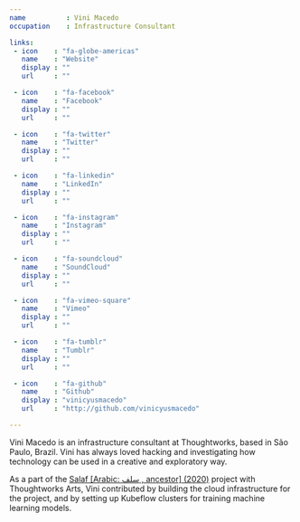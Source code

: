 ```yaml
---
name          : Vini Macedo
occupation    : Infrastructure Consultant

links:
 - icon    : "fa-globe-americas"
   name    : "Website"
   display : ""
   url     : ""

 - icon    : "fa-facebook"
   name    : "Facebook"
   display : ""
   url     : ""

 - icon    : "fa-twitter"
   name    : "Twitter"
   display : ""
   url     : ""

 - icon    : "fa-linkedin"
   name    : "LinkedIn"
   display : ""
   url     : ""

 - icon    : "fa-instagram"
   name    : "Instagram"
   display : ""
   url     : ""

 - icon    : "fa-soundcloud"
   name    : "SoundCloud"
   display : ""
   url     : ""

 - icon    : "fa-vimeo-square"
   name    : "Vimeo"
   display : ""
   url     : ""

 - icon    : "fa-tumblr"
   name    : "Tumblr"
   display : ""
   url     : ""

 - icon    : "fa-github"
   name    : "Github"
   display : "vinicyusmacedo"
   url     : "http://github.com/vinicyusmacedo"

---
```

Vini Macedo is an infrastructure consultant at Thoughtworks, based in São Paulo, Brazil. Vini has always loved hacking and investigating how technology can be used in a creative and exploratory way.

As a part of the [Salaf \[Arabic&#58; سلف , ancestor\] \(2020\)](/projects/salaf/) project with Thoughtworks Arts, Vini contributed by building the cloud infrastructure for the project, and by setting up Kubeflow clusters for training machine learning models.
